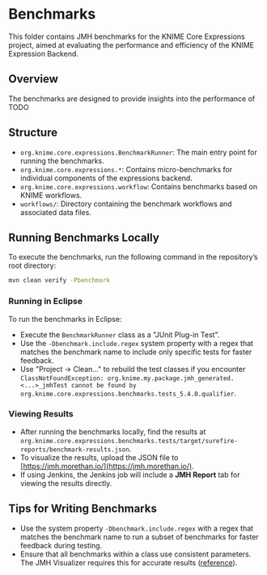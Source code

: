 # Benchmarks

This folder contains JMH benchmarks for the KNIME Core Expressions project, aimed at evaluating the performance and efficiency of the KNIME Expression Backend.

## Overview

The benchmarks are designed to provide insights into the performance of TODO

## Structure

- `org.knime.core.expressions.BenchmarkRunner`: The main entry point for running the benchmarks.
- `org.knime.core.expressions.*`: Contains micro-benchmarks for individual components of the expressions backend.
- `org.knime.core.expressions.workflow`: Contains benchmarks based on KNIME workflows.
- `workflows/`: Directory containing the benchmark workflows and associated data files.

## Running Benchmarks Locally

To execute the benchmarks, run the following command in the repository’s root directory:

```sh
mvn clean verify -Pbenchmark
```

### Running in Eclipse

To run the benchmarks in Eclipse:
- Execute the `BenchmarkRunner` class as a "JUnit Plug-in Test".
- Use the `-Dbenchmark.include.regex` system property with a regex that matches the benchmark name to include only specific tests for faster feedback.
- Use "Project -> Clean..." to rebuild the test classes if you encounter `ClassNotFoundException: org.knime.my.package.jmh_generated.<...>_jmhTest cannot be found by org.knime.core.expressions.benchmarks.tests_5.4.0.qualifier`.

### Viewing Results

- After running the benchmarks locally, find the results at `org.knime.core.expressions.benchmarks.tests/target/surefire-reports/benchmark-results.json`.
- To visualize the results, upload the JSON file to [https://jmh.morethan.io/](https://jmh.morethan.io/).
- If using Jenkins, the Jenkins job will include a **JMH Report** tab for viewing the results directly.

## Tips for Writing Benchmarks

- Use the system property `-Dbenchmark.include.regex` with a regex that matches the benchmark name to run a subset of benchmarks for faster feedback during testing.
- Ensure that all benchmarks within a class use consistent parameters. The JMH Visualizer requires this for accurate results ([reference](https://github.com/jzillmann/jmh-visualizer/issues/38#issuecomment-1072569073)).
